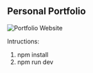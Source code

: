 ## Personal Portfolio

![Portfolio Website](https://i.ibb.co/WgPMpts/image.png)

Intructions:
1. npm install
2. npm run dev
